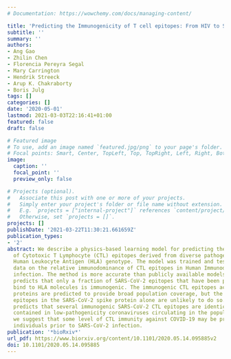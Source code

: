 ```yaml
---
# Documentation: https://wowchemy.com/docs/managing-content/

title: 'Predicting the Immunogenicity of T cell epitopes: From HIV to SARS-CoV-2'
subtitle: ''
summary: ''
authors:
- Ang Gao
- Zhilin Chen
- Florencia Pereyra Segal
- Mary Carrington
- Hendrik Streeck
- Arup K. Chakraborty
- Boris Julg
tags: []
categories: []
date: '2020-05-01'
lastmod: 2021-03-03T22:16:41+01:00
featured: false
draft: false

# Featured image
# To use, add an image named `featured.jpg/png` to your page's folder.
# Focal points: Smart, Center, TopLeft, Top, TopRight, Left, Right, BottomLeft, Bottom, BottomRight.
image:
  caption: ''
  focal_point: ''
  preview_only: false

# Projects (optional).
#   Associate this post with one or more of your projects.
#   Simply enter your project's folder or file name without extension.
#   E.g. `projects = ["internal-project"]` references `content/project/deep-learning/index.md`.
#   Otherwise, set `projects = []`.
projects: []
publishDate: '2021-03-22T11:30:21.661659Z'
publication_types:
- '2'
abstract: We describe a physics-based learning model for predicting the immunogenicity
  of Cytotoxic T Lymphocyte (CTL) epitopes derived from diverse pathogens, given a
  Human Leukocyte Antigen (HLA) genotype. The model was trained and tested on experimental
  data on the relative immunodominance of CTL epitopes in Human Immunodeficiency Virus
  infection. The method is more accurate than publicly available models. Our model
  predicts that only a fraction of SARS-CoV-2 epitopes that have been predicted to
  bind to HLA molecules is immunogenic. The immunogenic CTL epitopes across all SARS-CoV-2
  proteins are predicted to provide broad population coverage, but the immunogenic
  epitopes in the SARS-CoV-2 spike protein alone are unlikely to do so. Our model
  predicts that several immunogenic SARS-CoV-2 CTL epitopes are identical to those
  contained in low-pathogenicity coronaviruses circulating in the population. Thus,
  we suggest that some level of CTL immunity against COVID-19 may be present in some
  individuals prior to SARS-CoV-2 infection.
publication: '*bioRxiv*'
url_pdf: https://www.biorxiv.org/content/10.1101/2020.05.14.095885v2
doi: 10.1101/2020.05.14.095885
---
```

